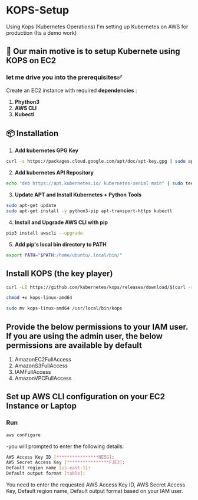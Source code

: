 # KOPS-Setup
Using Kops (Kubernetes Operations) I'm setting up Kubernetes on AWS for production (Its a demo work)
## 🚀 Our main motive is to setup Kubernete using KOPS on EC2
### let me drive you into the prerequisites✅
Create an EC2 instance with required **dependencies** :
1. **Phython3**
2. **AWS CLI**
3. **Kubectl**

## 📦 Installation

1. **Add kubernetes GPG Key**
   
```bash
curl -s https://packages.cloud.google.com/apt/doc/apt-key.gpg | sudo apt-key add -
```
2. **Add kubernetes API Repository**

```bash
echo "deb https://apt.kubernetes.io/ kubernetes-xenial main" | sudo tee -a /etc/apt/sources.list.d/kubernetes.list
```
3.  **Update APT and Install Kubernetes + Python Tools**

```bash
sudo apt-get update
sudo apt-get install -y python3-pip apt-transport-https kubectl
```
4.  **Install and Upgrade AWS CLI with pip**

```bash
pip3 install awscli --upgrade
```
5.  **Add pip's local bin directory to PATH**

```bash
export PATH="$PATH:/home/ubuntu/.local/bin/"
```
## Install KOPS (the key player)
```bash
curl -LO https://github.com/kubernetes/kops/releases/download/$(curl -s https://api.github.com/repos/kubernetes/kops/releases/latest | grep tag_name | cut -d '"' -f 4)/kops-linux-amd64

chmod +x kops-linux-amd64

sudo mv kops-linux-amd64 /usr/local/bin/kops
```
## Provide the below permissions to your IAM user. If you are using the admin user, the below permissions are available by default
1.  AmazonEC2FullAccess
2.  AmazonS3FullAccess
3.  IAMFullAccess
4.  AmazonVPCFullAccess

## Set up AWS CLI configuration on your EC2 Instance or Laptop
### Run 
```bash
aws configure
```
  -you will prompted to enter the following details:
```bash
AWS Access Key ID [****************NE5G]:
AWS Secret Access Key [****************FJE3]:
Default region name [us-east-1]:
Default output format [table]:
```
You need to enter the requested AWS Access Key ID, AWS Secret Access Key, Default region name, Default output format based on your IAM user.
